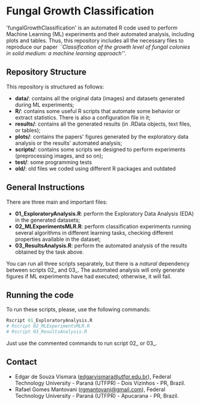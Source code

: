 # Fungal Growth Classification

'fungalGrowthClassification' is an automated R code used to perform Machine Learning (ML) experiments and their automated analysis, including plots and tables. Thus, this repository includes all the necessary files to reproduce our paper *``Classification of the growth level of fungal colonies in solid medium: a machine learning approach''*.

## Repository Structure

This repository is structured as follows:
- **data/**: contains all the original data (images) and datasets generated during ML experiments;
- **R/**: contains some useful R scripts that automate some behavior or extract statistics. There is also a configuration file in it;
- **results/**: contains all the generated results (in .RData objects, text files, or tables);
- **plots/**: contains the papers' figures generated by the exploratory data analysis or the results' automated analysis;
- **scripts/**: contains some scripts we designed to perform experiments (preprocessing images, and so on);
- **test/**: some programming tests
- **old/**: old files we coded using different R packages and outdated

## General Instructions

There are three main and important files:

- **01_ExploratoryAnalysis.R**: perform the Exploratory Data Analysis (EDA) in the generated datasets;
- **02_MLExperimentsMLR.R**: perform classification experiments running several algorithms in different learning tasks, checking different properties available in the dataset;
- **03_ResultsAnalysis.R**: perform the automated analysis of the results obtained by the task above.

You can run all three scripts separately, but there is a *natural* dependency between scripts 02_ and 03_. The automated analysis will only generate figures if ML experiments have had executed; otherwise, it will fail.


## Running the code

To run these scripts, please, use the following commands:

```R
Rscript 01_ExploratoryAnalysis.R
# Rscript 02_MLExperimentsMLR.R
# Rscript 03_ResultsAnalysis.R
```

Just use the commented commands to run script 02_ or 03_.

## Contact

- Edgar de Souza Vismara (edgarvismara@utfpr.edu.br), Federal Technology University - Paraná (UTFPR) - Dois Vizinhos - PR, Brazil.
- Rafael Gomes Mantovani (rgmantovani@gmail.com), Federal Technology University - Paraná (UTFPR) - Apucarana - PR, Brazil.
